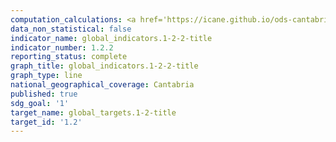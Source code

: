 ```yaml
---
computation_calculations: <a href='https://icane.github.io/ods-cantabria/assets/pdf/1.2.2.1.pdf' target='_blank'>Proporción de personas en riesgo de pobreza o exclusión social; indicador AROPE, considerando el umbral nacional de pobreza</a><br><a href='https://icane.github.io/ods-cantabria/assets/pdf/1.2.2.1_1.pdf' target='_blank'>Proporción de personas en riesgo de pobreza o exclusión social; indicador AROPE, considerando el umbral autonómico de pobreza</a><br><a href='https://icane.github.io/ods-cantabria/assets/pdf/1.2.2.2.pdf' target='_blank'>Proporción de personas con carencia material severa</a><br><a href='https://icane.github.io/ods-cantabria/assets/pdf/1.2.2.3.pdf' target='_blank'>Proporción de personas viviendo en hogares con baja intensidad de trabajo</a>
data_non_statistical: false
indicator_name: global_indicators.1-2-2-title
indicator_number: 1.2.2
reporting_status: complete
graph_title: global_indicators.1-2-2-title
graph_type: line
national_geographical_coverage: Cantabria
published: true
sdg_goal: '1'
target_name: global_targets.1-2-title
target_id: '1.2'
---
```

